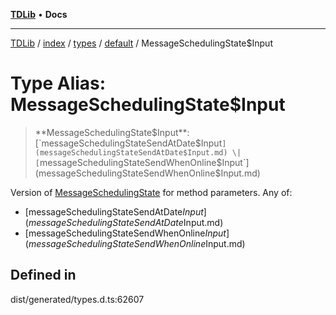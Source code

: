 [**TDLib**](../../../../../../README.md) • **Docs**

***

[TDLib](../../../../../../modules.md) / [index](../../../../../README.md) / [types](../../../README.md) / [default](../README.md) / MessageSchedulingState$Input

# Type Alias: MessageSchedulingState$Input

> **MessageSchedulingState$Input**: [`messageSchedulingStateSendAtDate$Input`](messageSchedulingStateSendAtDate$Input.md) \| [`messageSchedulingStateSendWhenOnline$Input`](messageSchedulingStateSendWhenOnline$Input.md)

Version of [MessageSchedulingState](MessageSchedulingState.md) for method parameters.
Any of:
- [messageSchedulingStateSendAtDate$Input](messageSchedulingStateSendAtDate$Input.md)
- [messageSchedulingStateSendWhenOnline$Input](messageSchedulingStateSendWhenOnline$Input.md)

## Defined in

dist/generated/types.d.ts:62607
